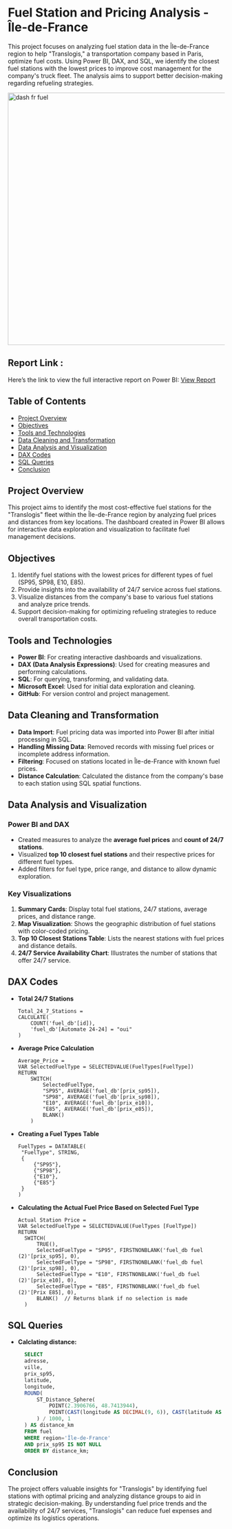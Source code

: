 # Fuel Station and Pricing Analysis - Île-de-France

This project focuses on analyzing fuel station data in the Île-de-France region to help "Translogis," a transportation company based in Paris, optimize fuel costs. Using Power BI, DAX, and SQL, we identify the closest fuel stations with the lowest prices to improve cost management for the company's truck fleet. The analysis aims to support better decision-making regarding refueling strategies.

<img width="586" alt="dash fr fuel" src="https://github.com/user-attachments/assets/6adf3c48-9bb1-4978-8dce-9c9efddcc4ce">


## Report Link : 

Here’s the link to view the full interactive report on Power BI: [View Report](https://app.powerbi.com/groups/me/reports/2504a25e-339d-48a6-92ee-dac153b51dd2/c29599463420397b2f5f?experience=power-bi
)


## Table of Contents
- [Project Overview](#project-overview)
- [Objectives](#objectives)
- [Tools and Technologies](#tools-and-technologies)
- [Data Cleaning and Transformation](#data-cleaning-and-transformation)
- [Data Analysis and Visualization](#data-analysis-and-visualization)
- [DAX Codes](#dax-codes)
- [SQL Queries](#sql-queries)
- [Conclusion](#conclusion)

## Project Overview
This project aims to identify the most cost-effective fuel stations for the "Translogis" fleet within the Île-de-France region by analyzing fuel prices and distances from key locations. The dashboard created in Power BI allows for interactive data exploration and visualization to facilitate fuel management decisions.

## Objectives
1. Identify fuel stations with the lowest prices for different types of fuel (SP95, SP98, E10, E85).
2. Provide insights into the availability of 24/7 service across fuel stations.
3. Visualize distances from the company's base to various fuel stations and analyze price trends.
4. Support decision-making for optimizing refueling strategies to reduce overall transportation costs.

## Tools and Technologies
- **Power BI**: For creating interactive dashboards and visualizations.
- **DAX (Data Analysis Expressions)**: Used for creating measures and performing calculations.
- **SQL**: For querying, transforming, and validating data.
- **Microsoft Excel**: Used for initial data exploration and cleaning.
- **GitHub**: For version control and project management.

## Data Cleaning and Transformation
- **Data Import**: Fuel pricing data was imported into Power BI after initial processing in SQL.
- **Handling Missing Data**: Removed records with missing fuel prices or incomplete address information.
- **Filtering**: Focused on stations located in Île-de-France with known fuel prices.
- **Distance Calculation**: Calculated the distance from the company's base to each station using SQL spatial functions.

## Data Analysis and Visualization

### Power BI and DAX
- Created measures to analyze the **average fuel prices** and **count of 24/7 stations**.
- Visualized **top 10 closest fuel stations** and their respective prices for different fuel types.
- Added filters for fuel type, price range, and distance to allow dynamic exploration.

### Key Visualizations
1. **Summary Cards**: Display total fuel stations, 24/7 stations, average prices, and distance range.
2. **Map Visualization**: Shows the geographic distribution of fuel stations with color-coded pricing.
3. **Top 10 Closest Stations Table**: Lists the nearest stations with fuel prices and distance details.
4. **24/7 Service Availability Chart**: Illustrates the number of stations that offer 24/7 service.

## DAX Codes

- **Total 24/7 Stations**
   ```DAX
   Total_24_7_Stations = 
   CALCULATE(
       COUNT('fuel_db'[id]),
       'fuel_db'[Automate 24-24] = "oui"
   )

- **Average Price Calculation**
   ```DAX
   Average_Price = 
   VAR SelectedFuelType = SELECTEDVALUE(FuelTypes[FuelType])
   RETURN 
       SWITCH(
           SelectedFuelType,
           "SP95", AVERAGE('fuel_db'[prix_sp95]),
           "SP98", AVERAGE('fuel_db'[prix_sp98]),
           "E10", AVERAGE('fuel_db'[prix_e10]),
           "E85", AVERAGE('fuel_db'[prix_e85]),
           BLANK()
       )

- **Creating a Fuel Types Table**
   ```DAX
  FuelTypes = DATATABLE(
    "FuelType", STRING,
    {
        {"SP95"},
        {"SP98"},
        {"E10"},
        {"E85"}
    }
  )
- **Calculating the Actual Fuel Price Based on Selected Fuel Type**
  ```DAX
  Actual Station Price = 
  VAR SelectedFuelType = SELECTEDVALUE(FuelTypes [FuelType])
  RETURN 
    SWITCH(
        TRUE(),
        SelectedFuelType = "SP95", FIRSTNONBLANK('fuel_db fuel (2)'[prix_sp95], 0),
        SelectedFuelType = "SP98", FIRSTNONBLANK('fuel_db fuel (2)'[prix_sp98], 0),
        SelectedFuelType = "E10", FIRSTNONBLANK('fuel_db fuel (2)'[prix_e10], 0),
        SelectedFuelType = "E85", FIRSTNONBLANK('fuel_db fuel (2)'[Prix E85], 0),
        BLANK()  // Returns blank if no selection is made
    )
## SQL Queries
- **Calclating distance:**
  ```sql
    SELECT
    adresse, 
    ville,
    prix_sp95, 
    latitude, 
    longitude,
    ROUND(
        ST_Distance_Sphere(
            POINT(2.3906766, 48.7413944), 
            POINT(CAST(longitude AS DECIMAL(9, 6)), CAST(latitude AS DECIMAL(9, 6)))
        ) / 1000, 1
    ) AS distance_km
    FROM fuel
    WHERE region='Île-de-France'
    AND prix_sp95 IS NOT NULL
    ORDER BY distance_km;


 ## Conclusion
 
The project offers valuable insights for "Translogis" by identifying fuel stations with optimal pricing and analyzing distance groups to aid in strategic decision-making. By understanding fuel price trends and the availability of 24/7 services, "Translogis" can reduce fuel expenses and optimize its logistics operations.


  
